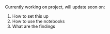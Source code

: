 Currently working on project, will update soon on:

1. How to set this up
2. How to use the notebooks
3. What are the findings